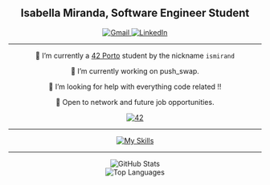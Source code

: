 <h2 align="center"><strong>Isabella Miranda</strong>, Software Engineer Student </h2>


<!-- 
LINKS AND BANNERS FOR EMAIL LINKED IN ETC centered using markdown
-->

<div align="center">
  <a href="mailto:isabellamcl@hotmail.com">
    <img src="https://img.shields.io/badge/-Gmail-%23333?style=for-the-badge&logo=gmail&logoColor=white" target="_blank" alt="Gmail">
  </a>
  <a href="LINKED IN AQUI HTTPS" target="_blank">
    <img src="https://img.shields.io/badge/-LinkedIn-%230077B5?style=for-the-badge&logo=linkedin&logoColor=white" target="_blank" alt="LinkedIn">
  </a>
</div>

<!--
<p align="center">⬆️   Contact me here   ⬆️</p>
-->


--------------------------------------------------------------------------------------------------

<p align="center">🌱 I’m currently a <a href="https://www.42porto.com/">42 Porto</a> student by the nickname <code>ismirand</code></p>

<p align="center">🔭 I’m currently working on push_swap.</p>
<p align="center">🤔 I’m looking for help with everything code related !!</p>
<p align="center">💬 Open to network and future job opportunities.</p>

<p align="center">
    <a href='https://profile.intra.42.fr/users/ismirand' target="_blank"><img alt='42' src='https://img.shields.io/badge/Porto-100000?style=flat-square&logo=42&logoColor=white&labelColor=000000&color=000000'/>
  </a>
  </p>

 
<!-- Usefull links for me and you.
LINKED IN !   
HERE     https://dev.to/arnabdeypolimi/some-useful-resources-for-github-readme-122c
         https://codemaker2016.medium.com/tips-and-tricks-to-create-an-awesome-github-profile-readme-ce3825a355c7
-->

--------------------------------------------------------------------------------------------------

<!--

<h2 align="center"><strong>🛠️ Skills</strong> </h2>

-->


<p align="center">
  <a href="https://skillicons.dev">
    <img src="https://skillicons.dev/icons?i=c,vscode,github,ps,linux" alt="My Skills">
  </a>
</p>



<!--

O teu nome guithub e depois na src o link para o repositorio
<p float="left" align="center">
    &nbsp;
  <a href="https://github.com/luis-ffe/42-common-core">
    <img src="https://github.com/luis-ffe/luis-ffe/blob/main/profile/bannerccore.png" width="400"/>
  </a>
  &nbsp;
    <a href="https://github.com/luis-ffe/42-Piscine">
    <img src="https://github.com/luis-ffe/luis-ffe/blob/main/profile/bannerpiscine.png" width="400"/>
  </a>
</p>
-->

--------------------------------------------------------------------------------------------------

<div align="center">
  <img src="https://github-readme-stats.vercel.app/api?style=for-the-badge&username=bellamiranda&count_private=true&show_icons=true&theme=transparent&hide_border=true&text_color=FFFFFF" alt="GitHub Stats">
</div>
<div align="center">
  <img src="https://github-readme-stats.vercel.app/api/top-langs/?style=for-the-badge&username=bellamiranda&layout=compact&theme=transparent&hide_border=true&text_color=FFFFFF" alt="Top Languages">
</div>

